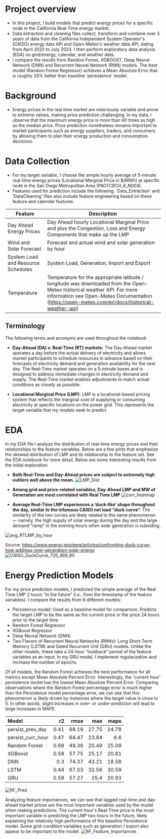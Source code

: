 # Project overview

- In this project, I build models that predict energy prices for a specific node in the California Real-Time energy market. 
- Data extraction and cleaning files collect, transform and combine over 3 years of data from the California Independent System Operator's (CAISO) energy data API and Open-Meteo's weather data API, dating from April 2020 to July 2023. I then perform exploratory data analysis (EDA) on grid/energy, calendar, and weather data.
- I compare the results from Random Forest, XGBOOST, Deep Neural Network (DNN) and Recurrent Neural Network (RNN) models. The best model (Random Forest Regressor) achieves a Mean Absolute Error that is roughly 25% better than baseline 'persistence' model.

# Background

- Energy prices in the real time market are notoriously variable and prone to extreme values, making price prediction challenging. In my data, I observe that the maximum energy price is more than 40 times as high as the median price. Price prediction nonetheless remains important to market participants such as energy suppliers, traders, and consumers by allowing them to plan their energy production and consumption decisions.

# Data Collection
- For my target variable, I choose the simple hourly average of 5-minute real-time energy prices (Locational Marginal Price in $/MWh) at specific node in the San Diego Metropolitan Area (PACFCBCH_6_N004). 
- Features used for prediction include the following. 'Data_Extraction' and 'DataCleaning' files also include feature engineering based on these feature and calendar features.

|Feature      |Description|
|-------------|-----------|
|Day Ahead Energy Prices|Day Ahead hourly Locational Marginal Price and plus the Congestion, Loss and Energy Components that make up the LMP|
|Wind and Solar Forecast|Forecast and actual wind and solar generation by hour|
|System Load and Resource Schedules|System Load, Generation, Import and Export|
|Temperature| Temperature for the appropriate latitude / longitude was downloaded from the Open-Meteo historical weather API. For more information see Open-Meteo Documentation (https://open-meteo.com/en/docs/historical-weather-api)|

## Terminology
The following terms and acronyms are used throughout the notebook
- **Day-Ahead (DA) v. Real-Time (RT) markets:** The Day-Ahead market operates a day before the actual delivery of electricity and allows market participants to schedule resources in advance based on their forecasts of electricity demand and generation availability for the next day. The Real-Time market operates on a 5-minute bases and is designed to address immediate changes in electricity demand and supply. The Real-Time market enables adjustments to match actual conditions as closely as possible.

- **Locational Marginal Price (LMP)**:  LMP is a locational-based pricing system that reflects the marginal cost of supplying or consuming electricity at specific locations on the power grid. This represents the target variable that my models seek to predict.

# EDA
In my EDA file I analyze the distribution of real-time energy prices and their relationships to the feature variables. Below are a few plots that emphasize the skewed distribution of LMP and its relationship to the feature set. See the EDA notebook for more detail. Below are some interesting results from the initial exploration. 

- **Both Real-Time and Day-Ahead prices are subject to extremely high outliers well above the mean.**
![LMP_Dist](https://github.com/Lbongard/energy_project/assets/62773555/53ec4eab-a788-4f33-a8e9-3bb72a0ef5c9)

- **Among grid and price-related variables, Day-Ahead LMP and MW of Generation are most correlated with Real Time LMP**
![corr_heatmap](https://github.com/Lbongard/energy_project/assets/62773555/fb357ae6-e639-4659-b834-7585b86fbe6c)

- **Average Real-Time LMP experiences a ‘duck-like’ shape throughout the day, similar to the infamous CAISO net load “duck curve”.** The similarity of the two curves are likely related to the same phenomenon — namely, the high supply of solar energy during the day and the large demand “ramp” in the evening hours when solar generation is subsiding.

![avg_RTLMP_by_hour](https://github.com/Lbongard/energy_project/assets/62773555/837c8b94-a281-4317-849d-c9b9c1267aaf)

Source: https://www.energy.gov/eere/articles/confronting-duck-curve-how-address-over-generation-solar-energy
![CAISO_DuckCurve_720_469_80](https://github.com/Lbongard/energy_project/assets/62773555/9c732be1-0dcd-41cf-91d7-4e8d637bdf73)


# Energy Prediction Models

For my price prediction models, I predicted the simple average of the Real Time LMP 2 hours “in the future” (i.e., from the timestamp of the feature variables). I compare the results from 6 different models:

- Persistence model: Used as a baseline model for comparison. Predicts the target LMP to be the same as the current price or the price 24 hours prior to the target time
- Random Forest Regressor
- XGBoost Regressor
- Deep Neural Network (DNN)
- Two Flavors of Recurrent Neural Networks (RNNs): Long Short-Term Memory (LSTM) and Gated Recurrent Unit (GRU) models. Unlike the other models, these take a 24-hour “lookback” period of the feature variables as an input. In my GRU model, I implement regularization and increase the number of epochs.

Of all models, the Random Forest achieves the best performance for all metrics except Mean Absolute Percent Error. Interestingly, the 'current hour' persistence model has the lowest Mean Absolute Percent Error. Comparing observations where the Random Forest percentage error is much higher than the Persistence model percentage error, we can see that this phenomenon is likely driven by instances where the target value is close to 0. In other words, slight increases in over- or under-prediction will lead to large increases in MAPE.

| Model             |   r2 |   rmse |   mae |   mape |
|:------------------|-----:|-------:|------:|-------:|
| persist_prev_day  | 0.41 |  68.19 | 27.75 |  24.78 |
| persist_curr_hour | 0.47 |  64.47 | 23.84 |   6.6  |
| Random Forest     | 0.69 |  49.36 | 20.49 |  25.09 |
| XGBoost           | 0.58 |  57.75 | 25.17 |  20.81 |
| DNN               | 0.3  |  74.37 | 43.21 |  18.58 |
| LSTM              | 0.44 |  67.03 | 32.56 |  30.59 |
| GRU               | 0.59 |  57.27 | 25.4  |  20.93 |

![RF_Pred](https://github.com/Lbongard/energy_project/assets/62773555/4806a456-edfd-4777-9616-65eac1006ae8)

Analyzing feature importances, we can see that lagged real-time and day-ahead market prices are the most important variables used by the model when making predictions. The current hour's Real-Time price is the most important variable in predicting the LMP two hours in the future, likely explaining the relatively high performance of the baseline Persistence model. Some grid-condition variables such as generation / export also appear to be important to the model.
![RF_Feature_Importances](https://github.com/Lbongard/energy_project/assets/62773555/14f71c1d-b64b-423e-8659-fe9640fa4dad)

